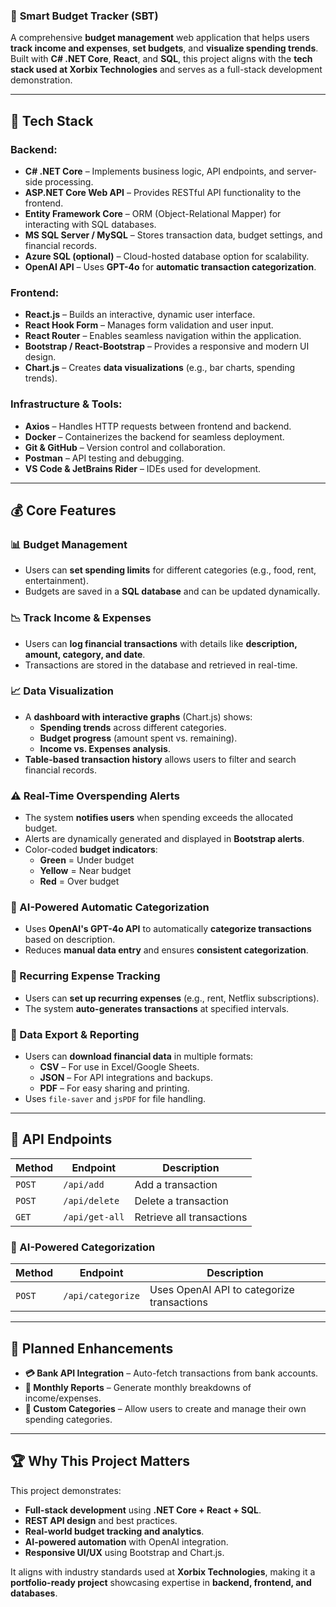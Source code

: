 ### 📘 **Smart Budget Tracker (SBT)**

A comprehensive **budget management** web application that helps users **track income and expenses**, **set budgets**, and **visualize spending trends**. Built with **C# .NET Core**, **React**, and **SQL**, this project aligns with the **tech stack used at Xorbix Technologies** and serves as a full-stack development demonstration.

---

## 🚀 **Tech Stack**

### **Backend:**

- **C# .NET Core** – Implements business logic, API endpoints, and server-side processing.
- **ASP.NET Core Web API** – Provides RESTful API functionality to the frontend.
- **Entity Framework Core** – ORM (Object-Relational Mapper) for interacting with SQL databases.
- **MS SQL Server / MySQL** – Stores transaction data, budget settings, and financial records.
- **Azure SQL (optional)** – Cloud-hosted database option for scalability.
- **OpenAI API** – Uses **GPT-4o** for **automatic transaction categorization**.

### **Frontend:**

- **React.js** – Builds an interactive, dynamic user interface.
- **React Hook Form** – Manages form validation and user input.
- **React Router** – Enables seamless navigation within the application.
- **Bootstrap / React-Bootstrap** – Provides a responsive and modern UI design.
- **Chart.js** – Creates **data visualizations** (e.g., bar charts, spending trends).

### **Infrastructure & Tools:**

- **Axios** – Handles HTTP requests between frontend and backend.
- **Docker** – Containerizes the backend for seamless deployment.
- **Git & GitHub** – Version control and collaboration.
- **Postman** – API testing and debugging.
- **VS Code & JetBrains Rider** – IDEs used for development.

---

## 💰 **Core Features**

### **📊 Budget Management**

- Users can **set spending limits** for different categories (e.g., food, rent, entertainment).
- Budgets are saved in a **SQL database** and can be updated dynamically.

### **📉 Track Income & Expenses**

- Users can **log financial transactions** with details like **description, amount, category, and date**.
- Transactions are stored in the database and retrieved in real-time.

### **📈 Data Visualization**

- A **dashboard with interactive graphs** (Chart.js) shows:
  - **Spending trends** across different categories.
  - **Budget progress** (amount spent vs. remaining).
  - **Income vs. Expenses analysis**.
- **Table-based transaction history** allows users to filter and search financial records.

### **⚠️ Real-Time Overspending Alerts**

- The system **notifies users** when spending exceeds the allocated budget.
- Alerts are dynamically generated and displayed in **Bootstrap alerts**.
- Color-coded **budget indicators**:
  - **Green** = Under budget
  - **Yellow** = Near budget
  - **Red** = Over budget

### **🤖 AI-Powered Automatic Categorization**

- Uses **OpenAI's GPT-4o API** to automatically **categorize transactions** based on description.
- Reduces **manual data entry** and ensures **consistent categorization**.

### **🔁 Recurring Expense Tracking**

- Users can **set up recurring expenses** (e.g., rent, Netflix subscriptions).
- The system **auto-generates transactions** at specified intervals.

### **📂 Data Export & Reporting**

- Users can **download financial data** in multiple formats:
  - **CSV** – For use in Excel/Google Sheets.
  - **JSON** – For API integrations and backups.
  - **PDF** – For easy sharing and printing.
- Uses `file-saver` and `jsPDF` for file handling.

---

## 📌 **API Endpoints**

| Method | Endpoint       | Description               |
| ------ | -------------- | ------------------------- |
| `POST` | `/api/add`     | Add a transaction         |
| `POST` | `/api/delete`  | Delete a transaction      |
| `GET`  | `/api/get-all` | Retrieve all transactions |

### **🔹 AI-Powered Categorization**

| Method | Endpoint          | Description                                |
| ------ | ----------------- | ------------------------------------------ |
| `POST` | `/api/categorize` | Uses OpenAI API to categorize transactions |

---

## 🚀 **Planned Enhancements**

- **💳 Bank API Integration** – Auto-fetch transactions from bank accounts.
- **📅 Monthly Reports** – Generate monthly breakdowns of income/expenses.
- **📌 Custom Categories** – Allow users to create and manage their own spending categories.

---

## 🏆 **Why This Project Matters**

This project demonstrates:

- **Full-stack development** using **.NET Core + React + SQL**.
- **REST API design** and best practices.
- **Real-world budget tracking and analytics**.
- **AI-powered automation** with OpenAI integration.
- **Responsive UI/UX** using Bootstrap and Chart.js.

It aligns with industry standards used at **Xorbix Technologies**, making it a **portfolio-ready project** showcasing expertise in **backend, frontend, and databases**.
